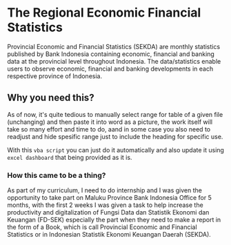 # The Regional Economic Financial Statistics

 Provincial Economic and Financial Statistics (SEKDA) are monthly statistics published by Bank Indonesia containing economic, financial and banking data at the provincial level throughout Indonesia.  The data/statistics enable users to observe economic, financial and banking developments in each respective province of Indonesia.​

## Why you need this?

As of now, it's quite tedious to manually select range for table of a given file (unchanging) and then paste it into word as a picture, the work itself will take so many effort and time to do, aand in some case you also need to readjust and hide spesific range just to include the heading for specific use.

With this `vba script` you can just do it automatically and also update it using `excel dashboard` that being provided as it is.

### How this came to be a thing?

As part of my curriculum, I need to do internship and I was given the opportunity to take part on Maluku Province Bank Indonesia Office for 5 months, with the first 2 weeks I was given a task to help increase the productivity and digitalization of Fungsi Data dan Statistik Ekonomi dan Keuangan (FD-SEK) especially the part when they need to make a report in the form of a Book, which is call Provincial Economic and Financial Statistics or in Indonesian Statistik Ekonomi Keuangan Daerah (SEKDA).